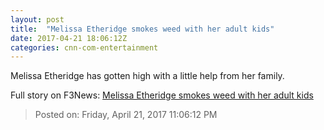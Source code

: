```yaml
---
layout: post
title:  "Melissa Etheridge smokes weed with her adult kids"
date: 2017-04-21 18:06:12Z
categories: cnn-com-entertainment
---
```


Melissa Etheridge has gotten high with a little help from her family.


Full story on F3News: [Melissa Etheridge smokes weed with her adult kids](http://www.f3nws.com/n/ckGbDF)

> Posted on: Friday, April 21, 2017 11:06:12 PM
